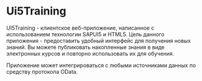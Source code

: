 Ui5Training
===========

UI5Training - клиентское веб-приложение, написанное с использованием технологии SAPUI5 и HTML5. Цель данного приложения - предоставить удобный интерфейс для получения новых знаний. Вы можете публиковать накопленные знания в виде электронных курсов и повторно использовать их для обучения.

Приложение может интегрироваться с любыми источниками данных по средству протокола OData.
